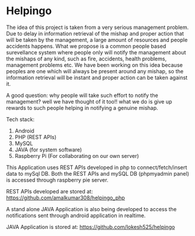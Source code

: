 # Helpingo
The idea of this project is taken from a very serious management problem.
Due to delay in information retrieval of the mishap and proper action that will be taken by the management, a large amount of resources and people accidents happens.
What we propose is a common people based surevellance system where people only will notify the management about the mishaps of any kind, such as fire, accidents, health problems, management problems etc.
We have been working on this idea because peoples are one which will always be present around any mishap, so the information retrieval will be instant and proper action can be taken against it.

A good question: why people will take such effort to notify the management?
well we have thought of it too!! what we do is give up rewards to such people helping in notifying a genuine mishap.

Tech stack:

1. Android
2. PHP (REST APIs)
3. MySQL
4. JAVA (for system software)
5. Raspberry Pi (For collaborating on our own server)


This Application uses REST APIs developed in php to connect/fetch/insert data to mySql DB. Both the REST APIs and mySQL DB (phpmyadmin panel) is accessed through raspberry pie server.

REST APIs developed are stored at: https://github.com/amalkumar308/helpingo_php

A stand alone JAVA Application is also being developed to access the notifications sent through android application in realtime.

JAVA Application is stored at: https://github.com/lokesh525/helpingo
